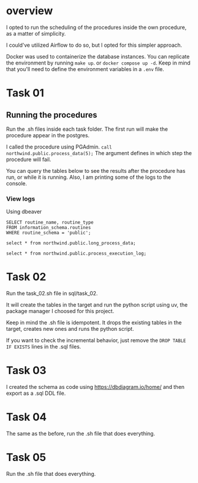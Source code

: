 # overview
I opted to run the scheduling of the procedures inside the own procedure, as a matter of simplicity.

I could've utilized Airflow to do so, but I opted for this simpler approach.

Docker was used to containerize the database instances. You can replicate the environment by running `make up`. or `docker compose up -d`.
Keep in mind that you'll need to define the environment variables in a `.env` file.

# Task 01
## Running the procedures
Run the .sh files inside each task folder.
The first run will make the procedure appear in the postgres.

I called the procedure using PGAdmin.
`call northwind.public.process_data(5);`
The argument defines in which step the procedure will fail.

You can query the tables below to see the results after the procedure has run, or while it is running.
Also, I am printing some of the logs to the console.

### View logs
Using dbeaver

````
SELECT routine_name, routine_type 
FROM information_schema.routines 
WHERE routine_schema = 'public';
````
`````
select * from northwind.public.long_process_data;

select * from northwind.public.process_execution_log;
`````
# Task 02
Run the task_02.sh file in sql/task_02.

It will create the tables in the target and run the python script using uv, the package manager I choosed for this project.

Keep in mind the .sh file is idempotent. It drops the existing tables in the target, creates new ones and runs the python script.

If you want to check the incremental behavior, just remove the `DROP TABLE IF EXISTS` lines in the .sql files.

# Task 03
I created the schema as code using https://dbdiagram.io/home/ and then export as a .sql DDL file.

# Task 04
The same as the before, run the .sh file that does everything.

# Task 05
Run the .sh file that does everything.


